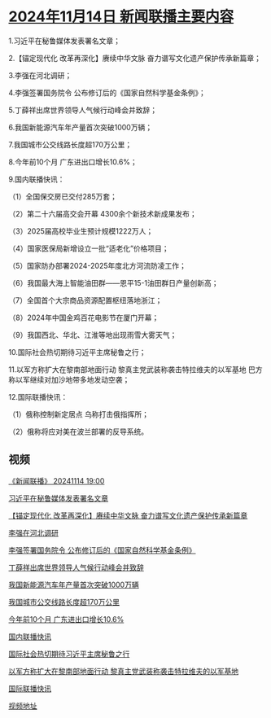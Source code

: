 # [2024年11月14日 新闻联播主要内容](https://tv.cctv.com/lm/xwlb/day/20241114.shtml)

1.习近平在秘鲁媒体发表署名文章；

2.【锚定现代化 改革再深化】赓续中华文脉 奋力谱写文化遗产保护传承新篇章；

3.李强在河北调研；

4.李强签署国务院令 公布修订后的《国家自然科学基金条例》；

5.丁薛祥出席世界领导人气候行动峰会并致辞；

6.我国新能源汽车年产量首次突破1000万辆；

7.我国城市公交线路长度超170万公里；

8.今年前10个月 广东进出口增长10.6%；

9.国内联播快讯：

（1）全国保交房已交付285万套；

（2）第二十六届高交会开幕 4300余个新技术新成果发布；

（3）2025届高校毕业生预计规模1222万人；

（4）国家医保局新增设立一批“适老化”价格项目；

（5）国家防办部署2024-2025年度北方河流防凌工作；

（6）我国最大海上智能油田群——恩平15-1油田群日产量创新高；

（7）全国首个大宗商品资源配置枢纽落地浙江；

（8）2024年中国金鸡百花电影节在厦门开幕；

（9）我国西北、华北、江淮等地出现雨雪大雾天气；

10.国际社会热切期待习近平主席秘鲁之行；

11.以军方称扩大在黎南部地面行动 黎真主党武装称袭击特拉维夫的以军基地 巴方称以军继续对加沙地带多地发动空袭；

12.国际联播快讯：

（1）俄称控制新定居点 乌称打击俄指挥所；

（2）俄称将应对美在波兰部署的反导系统。

## 视频

[《新闻联播》 20241114 19:00](https://tv.cctv.com/2024/11/14/VIDErmY769pqH6iPriX2ezcE241114.shtml)

[习近平在秘鲁媒体发表署名文章](https://tv.cctv.com/2024/11/14/VIDEOStTzrsMe9rnboXR5gG7241114.shtml)

[【锚定现代化 改革再深化】赓续中华文脉 奋力谱写文化遗产保护传承新篇章](https://tv.cctv.com/2024/11/14/VIDEDhQTeQ44twKn7ZoLqn9s241114.shtml)

[李强在河北调研](https://tv.cctv.com/2024/11/14/VIDEwLkKfmLBN8lKgXhTIprA241114.shtml)

[李强签署国务院令 公布修订后的《国家自然科学基金条例》](https://tv.cctv.com/2024/11/14/VIDEuI2WyHjT7j1wYRnrVg9i241114.shtml)

[丁薛祥出席世界领导人气候行动峰会并致辞](https://tv.cctv.com/2024/11/14/VIDEkNS81FBDPwmfBwBQnSSd241114.shtml)

[我国新能源汽车年产量首次突破1000万辆](https://tv.cctv.com/2024/11/14/VIDEai4oTymrmxMJoHbuS48n241114.shtml)

[我国城市公交线路长度超170万公里](https://tv.cctv.com/2024/11/14/VIDEP6vYKjAXmjD4VN6nswrJ241114.shtml)

[今年前10个月 广东进出口增长10.6%](https://tv.cctv.com/2024/11/14/VIDEx30hrOSnbRE8cf6M9gDd241114.shtml)

[国内联播快讯](https://tv.cctv.com/2024/11/14/VIDE9jst7mVFvUpnCM9EZ7tn241114.shtml)

[国际社会热切期待习近平主席秘鲁之行](https://tv.cctv.com/2024/11/14/VIDENBL2xi009Fi0Dzq1Zmuo241114.shtml)

[以军方称扩大在黎南部地面行动 黎真主党武装称袭击特拉维夫的以军基地](https://tv.cctv.com/2024/11/14/VIDECyASqwGvH5G29Rts1xv9241114.shtml)

[国际联播快讯](https://tv.cctv.com/2024/11/14/VIDEvtNKrTxEYpkG7qDUAEFH241114.shtml)

[视频地址](https://tv.cctv.com/lm/xwlb/day/20241114.shtml) 

